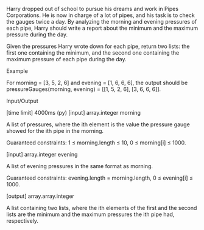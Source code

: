 Harry dropped out of school to pursue his dreams and work in Pipes Corporations. He is now in charge of a lot of pipes, and his task is to check the gauges twice a day. By analyzing the morning and evening pressures of each pipe, Harry should write a report about the minimum and the maximum pressure during the day.

Given the pressures Harry wrote down for each pipe, return two lists: the first one containing the minimum, and the second one containing the maximum pressure of each pipe during the day.

Example

For morning = [3, 5, 2, 6] and evening = [1, 6, 6, 6],
the output should be
pressureGauges(morning, evening) = [[1, 5, 2, 6], [3, 6, 6, 6]].

Input/Output

[time limit] 4000ms (py)
[input] array.integer morning

A list of pressures, where the ith element is the value the pressure gauge showed for the ith pipe in the morning.

Guaranteed constraints:
1 ≤ morning.length ≤ 10,
0 ≤ morning[i] ≤ 1000.

[input] array.integer evening

A list of evening pressures in the same format as morning.

Guaranteed constraints:
evening.length = morning.length,
0 ≤ evening[i] ≤ 1000.

[output] array.array.integer

A list containing two lists, where the ith elements of the first and the second lists are the minimum and the maximum pressures the ith pipe had, respectively.
